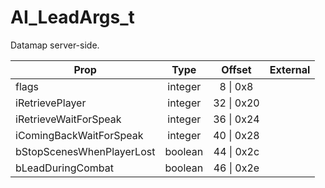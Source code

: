 # AI_LeadArgs_t

Datamap server-side.

|Prop|Type|Offset|External|
|---|:-:|:-:|--:|
|flags|integer|8 \| 0x8||
|iRetrievePlayer|integer|32 \| 0x20||
|iRetrieveWaitForSpeak|integer|36 \| 0x24||
|iComingBackWaitForSpeak|integer|40 \| 0x28||
|bStopScenesWhenPlayerLost|boolean|44 \| 0x2c||
|bLeadDuringCombat|boolean|46 \| 0x2e||

